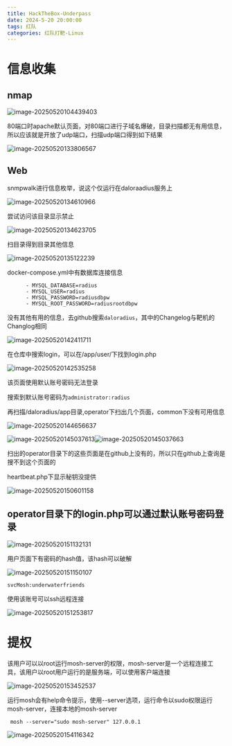 ```yaml
---
title: HackTheBox-Underpass
date: 2024-5-20 20:00:00
tags: 红队
categories: 红队打靶-Linux
---
```


# 信息收集

## nmap

![image-20250520104439403](./Underpass/image-20250520104439403.png)

80端口时apache默认页面，对80端口进行子域名爆破，目录扫描都无有用信息，所以应该就是开放了udp端口，扫描udp端口得到如下结果

![image-20250520133806567](./Underpass/image-20250520133806567.png)

## Web

snmpwalk进行信息枚举，说这个仅运行在daloraadius服务上

![image-20250520134610966](./Underpass/image-20250520134610966.png)

尝试访问该目录显示禁止

![image-20250520134623705](./Underpass/image-20250520134623705.png)

扫目录得到目录其他信息

![image-20250520135122239](./Underpass/image-20250520135122239.png)

docker-compose.yml中有数据库连接信息

```
      - MYSQL_DATABASE=radius
      - MYSQL_USER=radius
      - MYSQL_PASSWORD=radiusdbpw
      - MYSQL_ROOT_PASSWORD=radiusrootdbpw
```

没有其他有用的信息，去github搜索`daloradius`，其中的Changelog与靶机的Changlog相同

![image-20250520142411711](./Underpass/image-20250520142411711.png)

在仓库中搜索login，可以在/app/user/下找到login.php

![image-20250520142535258](./Underpass/image-20250520142535258.png)

该页面使用默认账号密码无法登录

搜索到默认账号密码为`administrator:radius`

再扫描/daloradius/app目录,operator下扫出几个页面，common下没有可用信息

![image-20250520144656637](./Underpass/image-20250520144656637.png)

![image-20250520145037613](./Underpass/image-20250520145037613.png)![image-20250520145037663](./Underpass/image-20250520145037663.png)

扫出的operator目录下的这些页面是在github上没有的，所以只在github上查询是搜不到这个页面的

heartbeat.php下显示秘钥没提供

![image-20250520150601158](./Underpass/image-20250520150601158.png)

## operator目录下的login.php可以通过默认账号密码登录

![image-20250520151132131](./Underpass/image-20250520151132131.png)

用户页面下有密码的hash值，该hash可以破解

![image-20250520151150107](./Underpass/image-20250520151150107.png)

```
svcMosh:underwaterfriends
```

使用该账号可以ssh远程连接

![image-20250520151253817](./Underpass/image-20250520151253817.png)

# 提权

该用户可以以root运行mosh-server的权限，mosh-server是一个远程连接工具，该用户以root用户运行的是服务端，可以使用客户端连接

![image-20250520153452537](./Underpass/image-20250520153452537.png)

运行mosh会有help命令提示，使用--server选项，运行命令以sudo权限运行mosh-server，连接本地的mosh-server

```
 mosh --server="sudo mosh-server" 127.0.0.1
```

![image-20250520154116342](./Underpass/image-20250520154116342.png)